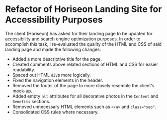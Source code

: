# Refactor of Horiseon Landing Site for Accessibility Purposes

The client (Horiseon) has asked for their landing page to be updated for accessibility and search engine optimization purposes. In order to accomplish this task, I re-evaluated the quality of the HTML and CSS of said landing page and made the following changes:

* Added a more descriptive title for the page.
* Created comments above related sections of HTML and CSS for easier readability.
* Spaced out HTML `div`s more logically.
* Fixed the navigation elements in the header.
* Removed the footer of the page to more closely resemble the client's mock-up.
* Added empty `alt` attributes for all decorative photos in the `Content` and `Benefits` sections.
* Removed unnecessary HTML elements such as `</a>` and `class="seo"`.
* Consolidated CSS rules where necessary.
